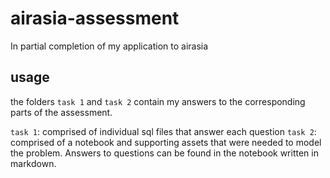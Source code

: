 # airasia-assessment
In partial completion of my application to airasia

## usage
the folders `task 1` and `task 2` contain my answers to the corresponding parts of the assessment.  
  
`task 1`: comprised of individual sql files that answer each question
`task 2`: comprised of a notebook and supporting assets that were needed to model the problem. Answers to questions can be found in the notebook written in markdown.
